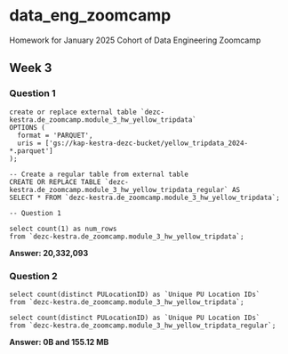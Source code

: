 # data_eng_zoomcamp
Homework for January 2025 Cohort of Data Engineering Zoomcamp 

## Week 3

### Question 1
```
create or replace external table `dezc-kestra.de_zoomcamp.module_3_hw_yellow_tripdata`
OPTIONS (
  format = 'PARQUET',
  uris = ['gs://kap-kestra-dezc-bucket/yellow_tripdata_2024-*.parquet']
);

-- Create a regular table from external table
CREATE OR REPLACE TABLE `dezc-kestra.de_zoomcamp.module_3_hw_yellow_tripdata_regular` AS
SELECT * FROM `dezc-kestra.de_zoomcamp.module_3_hw_yellow_tripdata`;

-- Question 1

select count(1) as num_rows
from `dezc-kestra.de_zoomcamp.module_3_hw_yellow_tripdata`;
```

**Answer: 20,332,093**

### Question 2

```
select count(distinct PULocationID) as `Unique PU Location IDs`
from `dezc-kestra.de_zoomcamp.module_3_hw_yellow_tripdata`;

select count(distinct PULocationID) as `Unique PU Location IDs`
from `dezc-kestra.de_zoomcamp.module_3_hw_yellow_tripdata_regular`;
```

**Answer: 0B and 155.12 MB**

